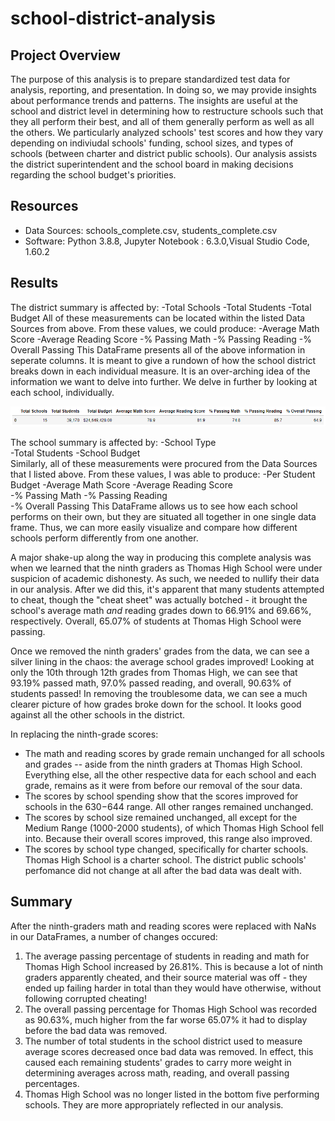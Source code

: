 # school-district-analysis

## Project Overview
The purpose of this analysis is to prepare standardized test data for analysis, reporting, and presentation. In doing so, we may provide insights about performance trends and patterns. The insights are useful at the school and district level in determining how to restructure schools such that they all perform their best, and all of them generally perform as well as all the others. We particularly analyzed schools' test scores and how they vary depending on indiviudal schools' funding, school sizes, and types of schools (between charter and district public schools). Our analysis assists the district superintendent and the school board in making decisions regarding the school budget's priorities.

## Resources
- Data Sources: schools_complete.csv, students_complete.csv
- Software: Python 3.8.8, Jupyter Notebook : 6.3.0,Visual Studio Code, 1.60.2

## Results
The district summary is affected by: 
-Total Schools
-Total Students
-Total Budget
All of these measurements can be located within the listed Data Sources from above. From these values, we could produce:
-Average Math Score
-Average Reading Score
-% Passing Math
-% Passing Reading
-% Overall Passing
This DataFrame presents all of the above information in seperate columns. It is meant to give a rundown of how the school district breaks down in each individual measure. It is an over-arching idea of the information we want to delve into further. We delve in further by looking at each school, individually.

![District Summary DataFrame](Resources/district_summary_df.png)

The school summary is affected by:
-School Type	
-Total Students
-School Budget	
Similarly, all of these measurements were procured from the Data Sources that I listed above. From these values, I was able to produce:
-Per Student Budget
-Average Math Score	
-Average Reading Score	
-% Passing Math	
-% Passing Reading	
-% Overall Passing
This DataFrame allows us to see how each school performs on their own, but they are situated all together in one single data frame. Thus, we can more easily visualize and compare how different schools perform differently from one another.

A major shake-up along the way in producing this complete analysis was when we learned that the ninth graders as Thomas High School were under suspicion of academic dishonesty. As such, we needed to nullify their data in our analysis. After we did this, it's apparent that many students attempted to cheat, though the "cheat sheet" was actually botched - it brought the school's average math *and* reading grades down to 66.91% and 69.66%, respectively. Overall, 65.07% of students at Thomas High School were passing.

Once we removed the ninth graders' grades from the data, we can see a silver lining in the chaos: the average school grades improved! Looking at only the 10th through 12th grades from Thomas High, we can see that 93.19% passed math, 97.0% passed reading, and overall, 90.63% of students passed! In removing the troublesome data, we can see a much clearer picture of how grades broke down for the school. It looks good against all the other schools in the district.

In replacing the ninth-grade scores:
- The math and reading scores by grade remain unchanged for all schools and grades -- aside from the ninth graders at Thomas High School. Everything else, all the other respective data for each school and each grade, remains as it were from before our removal of the sour data.
- The scores by school spending show that the scores improved for schools in the $630-$644 range. All other ranges remained unchanged.
- The scores by school size remained unchanged, all except for the Medium Range (1000-2000 students), of which Thomas High School fell into. Because their overall scores improved, this range also improved.
- The scores by school type changed, specifically for charter schools. Thomas High School is a charter school. The district public schools' perfomance did not change at all after the bad data was dealt with.

## Summary
After the ninth-graders math and reading scores were replaced with NaNs in our DataFrames, a number of changes occured:

1. The average passing percentage of students in reading and math for Thomas High School increased by 26.81%. This is because a lot of ninth graders apparently cheated, and their source material was off - they ended up failing harder in total than they would have otherwise, without following corrupted cheating!
2. The overall passing percentage for Thomas High School was recorded as 90.63%, much higher from the far worse 65.07% it had to display before the bad data was removed.
3. The number of total students in the school district used to measure average scores decreased once bad data was removed. In effect, this caused each remaining students' grades to carry more weight in determining averages across math, reading, and overall passing percentages.
4. Thomas High School was no longer listed in the bottom five performing schools. They are more appropriately reflected in our analysis.